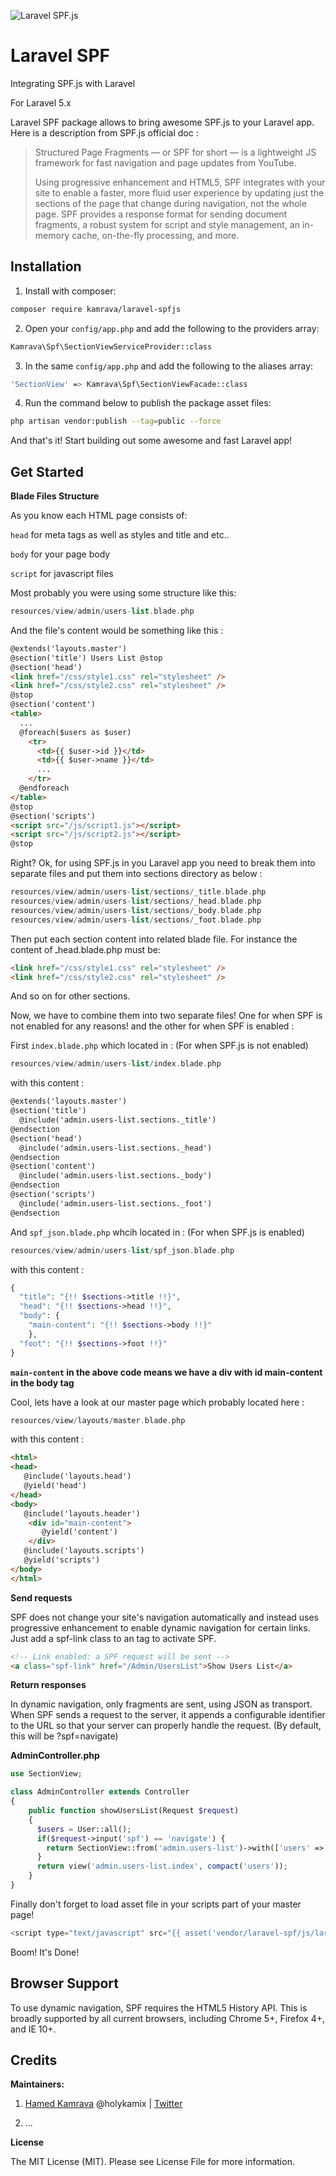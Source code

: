 ![Laravel SPF.js](http://up.vbiran.ir/uploads/1716814929346864017_laravel-spfjs.png)

# Laravel SPF
Integrating SPF.js with Laravel

For Laravel 5.x

Laravel SPF package allows to bring awesome SPF.js to your Laravel app. Here is a description from SPF.js official doc :

> Structured Page Fragments — or SPF for short — is a lightweight JS framework for fast navigation and page updates from YouTube.
> 
> Using progressive enhancement and HTML5, SPF integrates with your site to enable a faster, more fluid user experience by updating just the sections of the page that change during navigation, not the whole page. SPF provides a response format for sending document fragments, a robust system for script and style management, an in-memory cache, on-the-fly processing, and more.

## Installation

1. Install with composer:

```sh
composer require kamrava/laravel-spfjs
```

2. Open your `config/app.php` and add the following to the providers array:

```sh
Kamrava\Spf\SectionViewServiceProvider::class
```

3. In the same `config/app.php` and add the following to the aliases array:


```sh
'SectionView' => Kamrava\Spf\SectionViewFacade::class
```

4. Run the command below to publish the package asset files:

```sh
php artisan vendor:publish --tag=public --force
```

And that's it! Start building out some awesome and fast Laravel app!

## Get Started

**Blade Files Structure**

As you know each HTML page consists of:

`head` for meta tags as well as styles and title and etc..

`body` for your page body

`script` for javascript files

Most probably you were using some structure like this:


```php
resources/view/admin/users-list.blade.php
```

And the file's content would be something like this :

```html
@extends('layouts.master')
@section('title') Users List @stop
@section('head')
<link href="/css/style1.css" rel="stylesheet" /> 
<link href="/css/style2.css" rel="stylesheet" /> 
@stop
@section('content')
<table>
  ...
  @foreach($users as $user)
    <tr>
      <td>{{ $user->id }}</td>
      <td>{{ $user->name }}</td>
      ...
    </tr>
  @endforeach
</table>
@stop
@section('scripts')
<script src="/js/script1.js"></script>
<script src="/js/script2.js"></script>
@stop
```
Right? Ok, for using SPF.js in you Laravel app you need to break them into separate files and put them into sections directory as below :

```php
resources/view/admin/users-list/sections/_title.blade.php
resources/view/admin/users-list/sections/_head.blade.php
resources/view/admin/users-list/sections/_body.blade.php
resources/view/admin/users-list/sections/_foot.blade.php
```

Then put each section content into related blade file. For instance the content of ـhead.blade.php must be:

```html
<link href="/css/style1.css" rel="stylesheet" /> 
<link href="/css/style2.css" rel="stylesheet" />
```

And so on for other sections.

Now, we have to combine them into two separate files! One for when SPF is not enabled for any reasons! and the other for when SPF is enabled :

First `index.blade.php` which located in : (For when SPF.js is not enabled)

```php
resources/view/admin/users-list/index.blade.php
```

with this content :

```html
@extends('layouts.master')
@section('title')
  @include('admin.users-list.sections._title')
@endsection
@section('head')
  @include('admin.users-list.sections._head')
@endsection
@section('content')
  @include('admin.users-list.sections._body')
@endsection
@section('scripts')
  @include('admin.users-list.sections._foot')
@endsection
```

And `spf_json.blade.php` whcih located in : (For when SPF.js is enabled)

```php
resources/view/admin/users-list/spf_json.blade.php
```

with this content :

```php
{
  "title": "{!! $sections->title !!}",
  "head": "{!! $sections->head !!}",
  "body": {
    "main-content": "{!! $sections->body !!}"
    },
  "foot": "{!! $sections->foot !!}"
}
```

__`main-content` in the above code means we have a div with id main-content in the body tag__

Cool, lets have a look at our master page which probably located here :

```php
resources/view/layouts/master.blade.php
```

with this content :

```html
<html>
<head>
   @include('layouts.head')
   @yield('head')
</head>
<body>
   @include('layouts.header')
   	<div id="main-content">
   	   @yield('content')
 	</div>
   @include('layouts.scripts')
   @yield('scripts')
</body>
</html>
```

**Send requests**

SPF does not change your site's navigation automatically and instead uses progressive enhancement to enable dynamic navigation for certain links. Just add a spf-link class to an <a> tag to activate SPF.

```html
<!-- Link enabled: a SPF request will be sent -->
<a class="spf-link" href="/Admin/UsersList">Show Users List</a>
```

**Return responses**

In dynamic navigation, only fragments are sent, using JSON as transport. When SPF sends a request to the server, it appends a configurable identifier to the URL so that your server can properly handle the request. (By default, this will be ?spf=navigate)

**AdminController.php**

```php
use SectionView;

class AdminController extends Controller
{
    public function showUsersList(Request $request)
    {
      $users = User::all();
      if($request->input('spf') == 'navigate') {
        return SectionView::from('admin.users-list')->with(['users' => $users])->render();
      }
      return view('admin.users-list.index', compact('users'));
    }
}
```

Finally don't forget to load asset file in your scripts part of your master page!

```php
<script type="text/javascript" src="{{ asset('vendor/laravel-spf/js/laravel-spf.js') }}"></script>
```

Boom! It's Done!

## Browser Support

To use dynamic navigation, SPF requires the HTML5 History API. This is broadly supported by all current browsers, including Chrome 5+, Firefox 4+, and IE 10+.

## Credits

**Maintainers:**

1. [Hamed Kamrava](https://github.com/kamrava) @holykamix | [Twitter](https://twitter.com/holykamix)

2. ...


**License**

The MIT License (MIT). Please see License File for more information.
